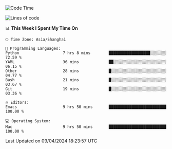 <!--START_SECTION:waka-->
![Code Time](http://img.shields.io/badge/Code%20Time-1%2C893%20hrs%2043%20mins-blue)

![Lines of code](https://img.shields.io/badge/From%20Hello%20World%20I%27ve%20Written-298.3%20thousand%20lines%20of%20code-blue)

📊 **This Week I Spent My Time On** 

```text
🕑︎ Time Zone: Asia/Shanghai

💬 Programming Languages: 
Python                   7 hrs 8 mins        ██████████████████░░░░░░░   72.59 % 
YAML                     36 mins             ██░░░░░░░░░░░░░░░░░░░░░░░   06.15 % 
Other                    28 mins             █░░░░░░░░░░░░░░░░░░░░░░░░   04.77 % 
Bash                     21 mins             █░░░░░░░░░░░░░░░░░░░░░░░░   03.67 % 
Git                      19 mins             █░░░░░░░░░░░░░░░░░░░░░░░░   03.36 % 

🔥 Editors: 
Emacs                    9 hrs 50 mins       █████████████████████████   100.00 % 

💻 Operating System: 
Mac                      9 hrs 50 mins       █████████████████████████   100.00 % 
```


 Last Updated on 09/04/2024 18:23:57 UTC
<!--END_SECTION:waka-->
